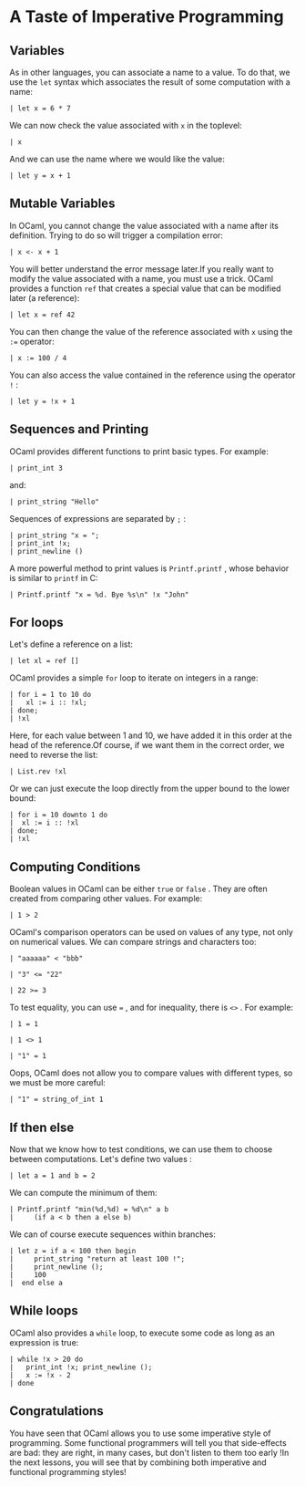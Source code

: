 A Taste of Imperative Programming
=================================

Variables
---------

As in other languages, you can associate a name to a value. To do that, we
use the `let` syntax which associates the result of some computation with a
name:

    | let x = 6 * 7

We can now check the value associated with `x` in the toplevel:

    | x

And we can use the name where we would like the value:

    | let y = x + 1

Mutable Variables
-----------------

In OCaml, you cannot change the value associated with a name after its
definition. Trying to do so will trigger a compilation error:

    | x <- x + 1

You will better understand the error message later.If you really want to
modify the value associated with a name, you must use a trick. OCaml provides
a function `ref` that creates a special value that can be modified later \(a
reference\):

    | let x = ref 42

You can then change the value of the reference associated with `x` using the
`:=` operator:

    | x := 100 / 4

You can also access the value contained in the reference using the operator
`!` :

    | let y = !x + 1

Sequences and Printing
----------------------

OCaml provides different functions to print basic types. For example:

    | print_int 3

and:

    | print_string "Hello"

Sequences of expressions are separated by `;` :

    | print_string "x = ";
    | print_int !x;
    | print_newline ()

A more powerful method to print values is `Printf.printf` , whose behavior is
similar to `printf` in C:

    | Printf.printf "x = %d. Bye %s\n" !x "John"

For loops
---------

Let's define a reference on a list:

    | let xl = ref []

OCaml provides a simple `for` loop to iterate on integers in a range:

    | for i = 1 to 10 do
    |   xl := i :: !xl;
    | done;
    | !xl

Here, for each value between 1 and 10, we have added it in this order at the
head of the reference.Of course, if we want them in the correct order, we
need to reverse the list:

    | List.rev !xl

Or we can just execute the loop directly from the upper bound to the lower
bound:

    | for i = 10 downto 1 do
    |  xl := i :: !xl
    | done;
    | !xl

Computing Conditions
--------------------

Boolean values in OCaml can be either `true` or `false` . They are often
created from comparing other values. For example:

    | 1 > 2

OCaml's comparison operators can be used on values of any type, not only on
numerical values. We can compare strings and characters too:

    | "aaaaaa" < "bbb"

    | "3" <= "22"

    | 22 >= 3

To test equality, you can use `=` , and for inequality, there is `<>` . For
example:

    | 1 = 1

    | 1 <> 1

    | "1" = 1

Oops, OCaml does not allow you to compare values with different types, so we
must be more careful:

    | "1" = string_of_int 1

If then else
------------

Now that we know how to test conditions, we can use them to choose between
computations. Let's define two values :

    | let a = 1 and b = 2

We can compute the minimum of them:

    | Printf.printf "min(%d,%d) = %d\n" a b
    |     (if a < b then a else b)

We can of course execute sequences within branches:

    | let z = if a < 100 then begin
    |     print_string "return at least 100 !";
    |     print_newline ();
    |     100
    |  end else a

While loops
-----------

OCaml also provides a `while` loop, to execute some code as long as an
expression is true:

    | while !x > 20 do
    |   print_int !x; print_newline ();
    |   x := !x - 2
    | done

Congratulations
---------------

You have seen that OCaml allows you to use some imperative style of
programming. Some functional programmers will tell you that side-effects are
bad: they are right, in many cases, but don't listen to them too early !In
the next lessons, you will see that by combining both imperative and
functional programming styles!
